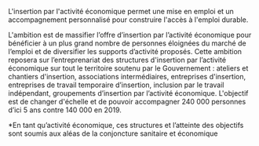 <p>
  <span id="brief">
L'insertion par l'activité économique permet une mise en emploi et un accompagnement personnalisé pour construire l'accès à l'emploi durable.
</p>

<p>
L'ambition est de massifier l’offre d’insertion par l’activité économique pour bénéficier à un plus grand nombre de personnes éloignées du marché de l’emploi et de diversifier les supports d’activité proposés. Cette ambition reposera sur l’entreprenariat des structures d'insertion par l’activité économique sur tout le territoire soutenu par le Gouvernement : ateliers et chantiers d'insertion, associations intermédiaires, entreprises d'insertion, entreprises de travail temporaire d’insertion, inclusion par le travail indépendant, groupements d’insertion par l’activité économique.
L'objectif est de changer d'échelle et de pouvoir accompagner 240 000 personnes d’ici 5 ans contre 140 000 en 2019.

*En tant qu’activité économique, ces structures et l’atteinte des objectifs sont soumis aux aléas de la conjoncture sanitaire et économique
</p>
